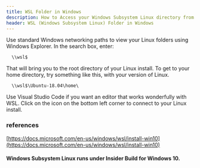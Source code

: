 ```yaml
---
title: WSL Folder in Windows
description: How to Access your Windows Subsystem Linux directory from the Windows Side
header: WSL (Windows Subsystem Linux) Folder in Windows
---
```


Use standard Windows networking paths to view your Linux folders using Windows Explorer.  In the search box, enter:

```
  \\wsl$
```

That will bring you to the root directory of your Linux install.  To get to your home directory, try something like this, with your version of Linux.

```
  \\wsl$\Ubuntu-18.04\home\
```

Use Visual Studio Code if you want an editor that works wonderfully with WSL.  Click on the icon on the bottom left corner to connect to your Linux install.

### references

[https://docs.microsoft.com/en-us/windows/wsl/install-win10](https://docs.microsoft.com/en-us/windows/wsl/install-win10)

#### Windows Subsystem Linux runs under Insider Build for Windows 10.